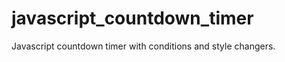 javascript_countdown_timer
==========================

Javascript countdown timer with conditions and style changers.
